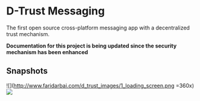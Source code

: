 # D-Trust Messaging
The first open source cross-platform messaging app with a decentralized trust mechanism.

**Documentation for this project is being updated since the security mechanism has been enhanced**

## Snapshots

![](http://www.faridarbai.com/d_trust_images/1_loading_screen.png =360x)
![](http://www.faridarbai.com/d_trust_images/1_loading_screen.png)
